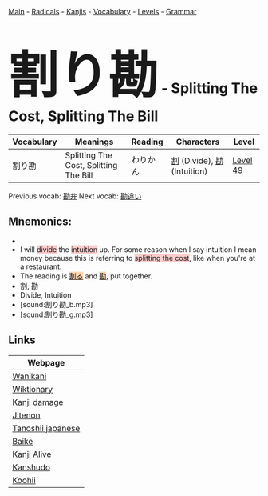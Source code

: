 <style> bigfont {font-size: 100px}</style>
[Main](../README.md) -
[Radicals](../radicals.md) -
[Kanjis](../kanjis.md) -
[Vocabulary](../vocabulary.md) -
[Levels](../levels.md) -
[Grammar](../grammar.md)
# <bigfont> 割り勘</bigfont> - Splitting The Cost, Splitting The Bill 

| Vocabulary | Meanings | Reading | Characters | Level |
| --- | --- | --- | --- | --- |
| 割り勘 | Splitting The Cost, Splitting The Bill | わりかん |  [割](../kanjis/割.md) (Divide), [勘](../kanjis/勘.md) (Intuition) | [Level 49](../levels/wk_level49.md) |

Previous vocab: [勘弁](勘弁.md) Next vocab: [勘違い](勘違い.md) 

## Mnemonics:

* 
* I will <span style="background-color:#ffcccb"> divide</span> the <span style="background-color:#ffcccb"> intuition</span> up. For some reason when I say intuition I mean money because this is referring to <span style="background-color:#ffcccb"> splitting the cost</span>, like when you're at a restaurant.
* The reading is <span style="background-color:#fed8b1"> [割る](https://jisho.org/search/割る)</span> and <span style="background-color:#fed8b1"> [勘](https://jisho.org/search/勘)</span>, put together.
* 割, 勘
* Divide, Intuition
* [sound:割り勘_b.mp3]
* [sound:割り勘_g.mp3]


## Links 

| Webpage |
| --- |
| [Wanikani          ](https://www.wanikani.com/kanji/割り勘) |
| [Wiktionary        ](https://en.wiktionary.org/wiki/割り勘) |
| [Kanji damage      ](http://www.kanjidamage.com/kanji/search?utf8=✓&q=割り勘) |
| [Jitenon           ](https://jitenon.com/kanji/割り勘) |
| [Tanoshii japanese ](https://www.tanoshiijapanese.com/dictionary/kanji.cfm?k=割り勘) |
| [Baike             ](https://baike.baidu.com/item/割り勘) |
| [Kanji Alive       ](https://app.kanjialive.com/割り勘) |
| [Kanshudo          ](https://www.kanshudo.com/searchmn?q=割り勘) |
| [Koohii            ](https://kanji.koohii.com/study/kanji/割り勘) |
